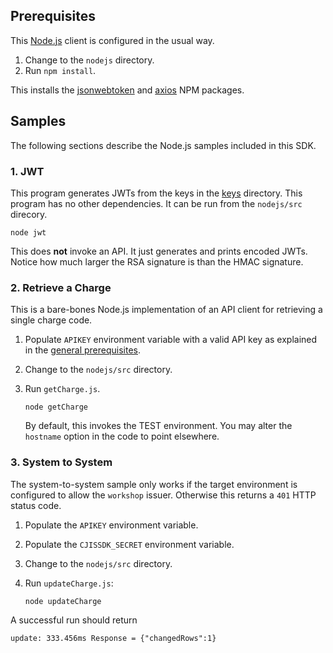 ## Prerequisites

This [Node.js](https://nodejs.org/en/) client is configured in the usual way.

1. Change to the `nodejs` directory.
2. Run `npm install`.

This installs the
[jsonwebtoken](https://www.npmjs.com/package/jsonwebtoken)
and
[axios](https://www.npmjs.com/package/axios)
NPM packages.

## Samples

The following sections describe the Node.js samples included in
this SDK.

### 1. JWT

This program generates JWTs from the keys in the
[keys](../../keys) directory.  This program has no other
dependencies.  It can be run from the `nodejs/src` direcory.

```
node jwt
```

This does **not** invoke an API. It just generates and prints
encoded JWTs.  Notice how much larger the RSA signature is than
the HMAC signature.

### 2. Retrieve a Charge

This is a bare-bones Node.js implementation of an API client for retrieving
a single charge code.

1. Populate `APIKEY` environment variable with a valid API key
   as explained in the [general prerequisites](../readme.md).

2. Change to the `nodejs/src` directory.

3. Run `getCharge.js`.
   ```
   node getCharge
   ```

   By default, this invokes the TEST environment.  You may alter
   the `hostname` option in the code to point elsewhere.

### 3. System to System

The system-to-system sample only works if the target environment is
configured to allow the `workshop` issuer.  Otherwise this returns a
`401` HTTP status code.

1. Populate the `APIKEY` environment variable.

2. Populate the `CJISSDK_SECRET` environment variable.

3. Change to the `nodejs/src` directory.

4. Run `updateCharge.js`:

   ```
   node updateCharge
   ```

A successful run should return
```
update: 333.456ms Response = {"changedRows":1}
```
